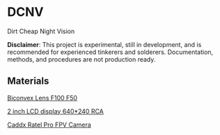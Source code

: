 # DCNV
Dirt Cheap Night Vision

**Disclaimer**: This project is experimental, still in development, and is recommended for experienced tinkerers and solderers. Documentation, methods, and procedures are not production ready.

## Materials
[Biconvex Lens F100 F50](https://www.aliexpress.us/item/1005007031361323.html?spm=a2g0o.productlist.main.21.135429adpY0SH8&algo_pvid=6004cfc3-b458-455d-b0db-3b6bb495337b&algo_exp_id=6004cfc3-b458-455d-b0db-3b6bb495337b-10&pdp_npi=4%40dis%21AUD%217.05%217.05%21%21%214.67%214.67%21%402101c59117289826617898018e7caa%2112000039155027571%21sea%21AU%216156596096%21ABX&curPageLogUid=fvA28eF3CQYi&utparam-url=scene%3Asearch%7Cquery_from%3A)

[2 inch LCD display 640*240 RCA](https://www.aliexpress.com/item/1005006342262049.html?spm=a2g0o.order_list.order_list_main.5.11861802Uh93IH)

[Caddx Ratel Pro FPV Camera](https://www.aliexpress.com/item/1005007495133999.html?spm=a2g0o.productlist.main.1.7ecc7THQ7THQEx&algo_pvid=90cf014f-bc60-4b40-a9c5-1eef740e6a37&algo_exp_id=90cf014f-bc60-4b40-a9c5-1eef740e6a37-15&pdp_npi=4%40dis%21AUD%21139.91%2131.39%21%21%21657.76%21147.57%21%402103011017287836944902098e67e3%2112000041019333448%21sea%21AU%210%21ABX&curPageLogUid=CQSyW4QYPy81&utparam-url=scene%3Asearch%7Cquery_from%3A)
